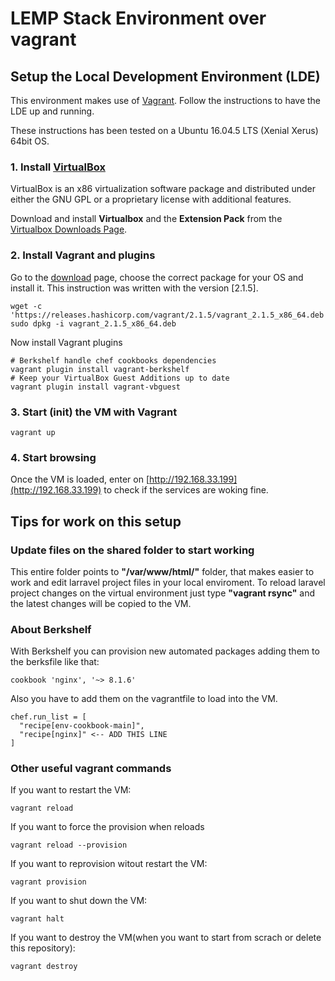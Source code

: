 LEMP Stack Environment over vagrant
========================================

Setup the Local Development Environment (LDE)
---------------------------------------------

This environment makes use of [Vagrant](http://www.vagrantup.com/). Follow the instructions to have the LDE up and running.

These instructions has been tested on a Ubuntu 16.04.5 LTS (Xenial Xerus) 64bit OS.


### 1. Install [VirtualBox](https://www.virtualbox.org)

VirtualBox is an x86 virtualization software package and distributed under either the GNU GPL or a proprietary license with additional features.

Download and install **Virtualbox** and the **Extension Pack** from the [Virtualbox Downloads Page](https://www.virtualbox.org/wiki/Downloads).


### 2. Install Vagrant and plugins

Go to the [download](https://www.vagrantup.com/downloads.html) page, choose the correct package for your OS and install it. This instruction was written with the version [2.1.5].

    wget -c 'https://releases.hashicorp.com/vagrant/2.1.5/vagrant_2.1.5_x86_64.deb'
    sudo dpkg -i vagrant_2.1.5_x86_64.deb

Now install Vagrant plugins
	
	# Berkshelf handle chef cookbooks dependencies
	vagrant plugin install vagrant-berkshelf
	# Keep your VirtualBox Guest Additions up to date
	vagrant plugin install vagrant-vbguest


### 3. Start (init) the VM with Vagrant

    vagrant up

	
### 4. Start browsing

Once the VM is loaded, enter on [http://192.168.33.199](http://192.168.33.199) to check if the services are woking fine. 


Tips for work on this setup
---------------------------

### Update files on the shared folder to start working

This entire folder points to **"/var/www/html/"** folder, that makes easier to work and edit larravel project files in your local enviroment.
To reload laravel project changes on the virtual environment just type **"vagrant rsync"** and the latest changes will be copied to the VM.

### About Berkshelf
With Berkshelf you can provision new automated packages adding them to the berksfile like that:

	cookbook 'nginx', '~> 8.1.6'

Also you have to add them on the vagrantfile to load into the VM.

	chef.run_list = [
      "recipe[env-cookbook-main]",
	  "recipe[nginx]" <-- ADD THIS LINE
    ]


### Other useful vagrant commands

If you want to restart the VM:

	vagrant reload

If you want to force the provision when reloads

	vagrant reload --provision

If you want to reprovision witout restart the VM:

	vagrant provision

If you want to shut down the VM:

	vagrant halt

If you want to destroy the VM(when you want to start from scrach or delete this repository):

	vagrant destroy
